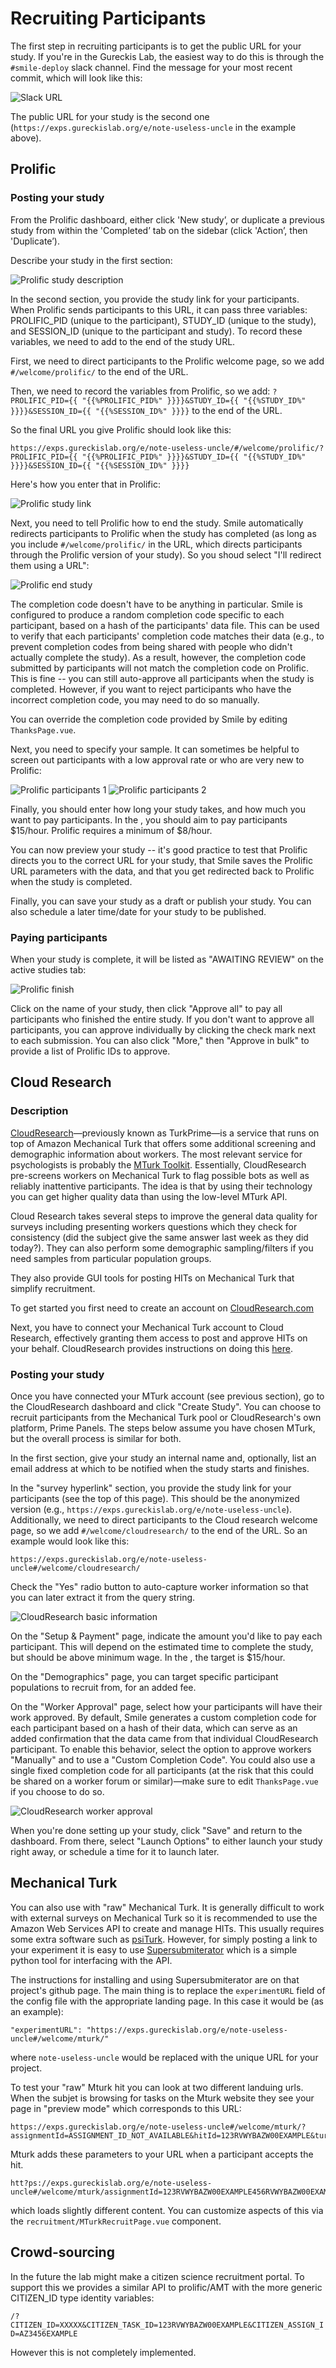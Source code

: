 # Recruiting Participants

The first step in recruiting participants is to get the public URL for your
study. If you're in the Gureckis Lab, the easiest way to do this is through the
`#smile-deploy` slack channel. Find the message for your most recent commit,
which will look like this:

![Slack URL](/images/getURL-slack.png)

The public URL for your study is the second one
(`https://exps.gureckislab.org/e/note-useless-uncle` in the example above).

## Prolific

### Posting your study

From the Prolific dashboard, either click 'New study’, or duplicate a previous
study from within the 'Completed’ tab on the sidebar (click 'Action’, then
'Duplicate’).

Describe your study in the first section:

![Prolific study description](/images/prolific-step1.png)

In the second section, you provide the study link for your participants. When
Prolific sends participants to this URL, it can pass three variables:
PROLIFIC_PID (unique to the participant), STUDY_ID (unique to the study), and
SESSION_ID (unique to the participant and study). To record these variables, we
need to add to the end of the study URL.

First, we need to direct participants to the Prolific welcome page, so we add
`#/welcome/prolific/` to the end of the URL.

Then, we need to record the variables from Prolific, so we add:
`?PROLIFIC_PID={{ "{{%PROLIFIC_PID%" }}}}&STUDY_ID={{ "{{%STUDY_ID%" }}}}&SESSION_ID={{ "{{%SESSION_ID%" }}}}`
to the end of the URL.

So the final URL you give Prolific should look like this:

`https://exps.gureckislab.org/e/note-useless-uncle/#/welcome/prolific/?PROLIFIC_PID={{ "{{%PROLIFIC_PID%" }}}}&STUDY_ID={{ "{{%STUDY_ID%" }}}}&SESSION_ID={{ "{{%SESSION_ID%" }}}}`

Here's how you enter that in Prolific:

![Prolific study link](/images/prolific-step2.png)

Next, you need to tell Prolific how to end the study. Smile automatically
redirects participants to Prolific when the study has completed (as long as you
include `#/welcome/prolific/` in the URL, which directs participants through the
Prolific version of your study). So you shoud select "I'll redirect them using a
URL":

![Prolific end study](/images/prolific-step3.png)

The completion code doesn't have to be anything in particular. Smile is
configured to produce a random completion code specific to each participant,
based on a hash of the participants' data file. This can be used to verify that
each participants' completion code matches their data (e.g., to prevent
completion codes from being shared with people who didn't actually complete the
study). As a result, however, the completion code submitted by participants will
not match the completion code on Prolific. This is fine -- you can still
auto-approve all participants when the study is completed. However, if you want
to reject participants who have the incorrect completion code, you may need to
do so manually.

You can override the completion code provided by Smile by editing
`ThanksPage.vue`.

Next, you need to specify your sample. It can sometimes be helpful to screen out
participants with a low approval rate or who are very new to Prolific:

![Prolific participants 1](/images/prolific-step4.png)
![Prolific participants 2](/images/prolific-step5.png)

Finally, you should enter how long your study takes, and how much you want to
pay participants. In the <GureckisLabText />, you should aim to pay participants
$15/hour. Prolific requires a minimum of $8/hour.

You can now preview your study -- it's good practice to test that Prolific
directs you to the correct URL for your study, that Smile saves the Prolific URL
parameters with the data, and that you get redirected back to Prolific when the
study is completed.

Finally, you can save your study as a draft or publish your study. You can also
schedule a later time/date for your study to be published.

### Paying participants

When your study is complete, it will be listed as "AWAITING REVIEW" on the
active studies tab:

![Prolific finish](/images/prolific-step6.png)

Click on the name of your study, then click "Approve all" to pay all
participants who finished the entire study. If you don't want to approve all
participants, you can approve individually by clicking the check mark next to
each submission. You can also click "More," then "Approve in bulk" to provide a
list of Prolific IDs to approve.

<!-- - Set the URL for your experiment to the IP address of the server using the format `http://<hostname>:<port-number>/`. (T Make sure you include the forward slash, `/`, at the end, and make sure that you do not include the angle brackets.
- Under 'How to record Prolific IDs’, select the option 'I’ll use URL parameters’.
- Make sure Prolific will pass the following variables: PROLIFIC_PID, STUDY_ID, and SESSION_ID.
- At the end of the three steps above, the URL in the box under 'What is the URL of your study?’ should look something like:

http://128.100.100.100:9000/?PROLIFIC_PID=[[%PROLIFIC_PID%]]&STUDY_ID=[[%STUDY_ID%]]&SESSION_ID=[[%SESSION_ID%]]


At the end you redirect the participant to
https://app.prolific.co/submissions/complete?cc=HZCQS9MX
The completion code doesn't have to be anything in particular but there is an  -->

## Cloud Research

### Description

[CloudResearch](https://www.cloudresearch.com)—previously known as TurkPrime—is
a service that runs on top of Amazon Mechanical Turk that offers some additional
screening and demographic information about workers. The most relevant service
for psychologists is probably the
[MTurk Toolkit](https://www.cloudresearch.com/products/turkprime-mturk-toolkit/).
Essentially, CloudResearch pre-screens workers on Mechanical Turk to flag
possible bots as well as reliably inattentive participants. The idea is that by
using their technology you can get higher quality data than using the low-level
MTurk API.

Cloud Research takes several steps to improve the general data quality for
surveys including presenting workers questions which they check for consistency
(did the subject give the same answer last week as they did today?). They can
also perform some demographic sampling/filters if you need samples from
particular population groups.

They also provide GUI tools for posting HITs on Mechanical Turk that simplify
recruitment.

To get started you first need to create an account on
[CloudResearch.com](https://account.cloudresearch.com/Account/Login)

Next, you have to connect your Mechanical Turk account to Cloud Research,
effectively granting them access to post and approve HITs on your behalf.
CloudResearch provides instructions on doing this
[here](https://cloudresearch-com.s3.amazonaws.com/files/Instructions+for+linking+MTurk+and+CloudResearch+Accounts.pdf).

<!-- To create studies you use the intuitive study builder.  There are many custom fields that you can use to configure your study including payment, demographic restrictions, privacy-enhancing features, etc... However, the most important is to post the correct link to the study.  Here is an example.  But basically it is


At the end of CloudResearch studies you display to the worker a completion code that they paste into the study window.   -->

### Posting your study

Once you have connected your MTurk account (see previous section), go to the
CloudResearch dashboard and click "Create Study". You can choose to recruit
participants from the Mechanical Turk pool or CloudResearch's own platform,
Prime Panels. The steps below assume you have chosen MTurk, but the overall
process is similar for both.

In the first section, give your study an internal name and, optionally, list an
email address at which to be notified when the study starts and finishes.

In the "survey hyperlink" section, you provide the study link for your
participants (see the top of this page). This should be the anonymized version
(e.g., `https://exps.gureckislab.org/e/note-useless-uncle`). Additionally, we
need to direct participants to the Cloud research welcome page, so we add
`#/welcome/cloudresearch/` to the end of the URL. So an example would look like
this:

```
https://exps.gureckislab.org/e/note-useless-uncle#/welcome/cloudresearch/
```

Check the "Yes" radio button to auto-capture worker information so that you can
later extract it from the query string.

![CloudResearch basic information](/images/cloudresearch-step1.png)

On the "Setup & Payment" page, indicate the amount you'd like to pay each
participant. This will depend on the estimated time to complete the study, but
should be above minimum wage. In the <GureckisLabText />, the target is
$15/hour.

On the "Demographics" page, you can target specific participant populations to
recruit from, for an added fee.

On the "Worker Approval" page, select how your participants will have their work
approved. By default, Smile generates a custom completion code for each
participant based on a hash of their data, which can serve as an added
confirmation that the data came from that individual CloudResearch participant.
To enable this behavior, select the option to approve workers "Manually" and to
use a "Custom Completion Code". You could also use a single fixed completion
code for all participants (at the risk that this could be shared on a worker
forum or similar)—make sure to edit `ThanksPage.vue` if you choose to do so.

![CloudResearch worker approval](/images/cloudresearch-step2.png)

When you're done setting up your study, click "Save" and return to the
dashboard. From there, select "Launch Options" to either launch your study right
away, or schedule a time for it to launch later.

## Mechanical Turk

You can also use <SmileText /> with "raw" Mechanical Turk. It is generally
difficult to work with external surveys on Mechanical Turk so it is recommended
to use the Amazon Web Services API to create and manage HITs. This usually
requires some extra software such as [psiTurk](https://psiturk.org). However,
for simply posting a link to your <SmileText /> experiment it is easy to use
[Supersubmiterator](https://github.com/sebschu/Submiterator) which is a simple
python tool for interfacing with the API.

The instructions for installing and using Supersubmiterator are on that
project's github page. The main thing is to replace the `experimentURL` field of
the config file with the appropriate landing page. In this case it would be (as
an example):

```
"experimentURL": "https://exps.gureckislab.org/e/note-useless-uncle#/welcome/mturk/"
```

where `note-useless-uncle` would be replaced with the unique URL for your
project.

To test your "raw" Mturk hit you can look at two different landuing urls. When
the subjet is browsing for tasks on the Mturk website they see your page in
"preview mode" which corresponds to this URL:

```
https://exps.gureckislab.org/e/note-useless-uncle#/welcome/mturk/?assignmentId=ASSIGNMENT_ID_NOT_AVAILABLE&hitId=123RVWYBAZW00EXAMPLE&turkSubmitTo=https://www.mturk.com/&workerId=AZ3456EXAMPLE
```

Mturk adds these parameters to your URL when a participant accepts the hit.

```
htt?ps://exps.gureckislab.org/e/note-useless-uncle#/welcome/mturk/assignmentId=123RVWYBAZW00EXAMPLE456RVWYBAZW00EXAMPLE&hitId=123RVWYBAZW00EXAMPLE&turkSubmitTo=https://www.mturk.com/&workerId=AZ3456EXAMPLE
```

which loads slightly different content. You can customize aspects of this via
the `recruitment/MTurkRecruitPage.vue` component.

## Crowd-sourcing

In the future the lab might make a citizen science recruitment portal. To
support this we provides a similar API to prolific/AMT with the more generic
CITIZEN_ID type identity variables:

`/?CITIZEN_ID=XXXXX&CITIZEN_TASK_ID=123RVWYBAZW00EXAMPLE&CITIZEN_ASSIGN_ID=AZ3456EXAMPLE`

However this is not completely implemented.
